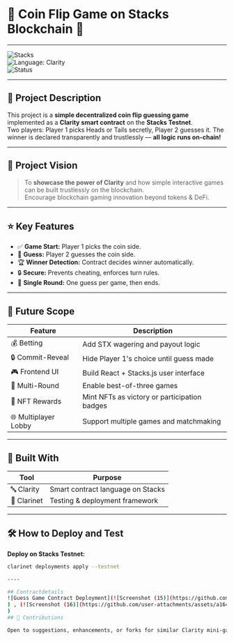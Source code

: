 # 🎲 **Coin Flip Game on Stacks Blockchain** 🎲

---

![Stacks](https://img.shields.io/badge/Stacks-Testnet-blue?style=for-the-badge&logo=stacks)  
![Language: Clarity](https://img.shields.io/badge/Language-Clarity-purple?style=for-the-badge)  
![Status](https://img.shields.io/badge/Status-Development-orange?style=for-the-badge)

---

## 📜 Project Description  
This project is a **simple decentralized coin flip guessing game** implemented as a **Clarity smart contract** on the **Stacks Testnet**.  
Two players: Player 1 picks Heads or Tails secretly, Player 2 guesses it. The winner is declared transparently and trustlessly — **all logic runs on-chain!**

---

## 🔭 Project Vision  
> To **showcase the power of Clarity** and how simple interactive games can be built trustlessly on the blockchain.  
> Encourage blockchain gaming innovation beyond tokens & DeFi.

---

## ⭐ Key Features

- ✅ **Game Start:** Player 1 picks the coin side.
- 🎯 **Guess:** Player 2 guesses the coin side.
- 🏆 **Winner Detection:** Contract decides winner automatically.
- 🔒 **Secure:** Prevents cheating, enforces turn rules.
- 🔁 **Single Round:** One guess per game, then ends.

---

## 🚀 Future Scope

| Feature              | Description                                  |
|----------------------|----------------------------------------------|
| 💰 Betting           | Add STX wagering and payout logic            |
| 🔒 Commit-Reveal     | Hide Player 1's choice until guess made      |
| 🎮 Frontend UI       | Build React + Stacks.js user interface       |
| 🔄 Multi-Round       | Enable best-of-three games                    |
| 🏅 NFT Rewards       | Mint NFTs as victory or participation badges |
| 🌐 Multiplayer Lobby | Support multiple games and matchmaking       |

---

## 🧱 Built With

| Tool        | Purpose                               |
|-------------|-------------------------------------|
| 🔤 Clarity  | Smart contract language on Stacks   |
| 🔧 Clarinet | Testing & deployment framework       |

---

## 🛠 How to Deploy and Test

**Deploy on Stacks Testnet:**  
```bash
clarinet deployments apply --testnet

----

## Contractdetails
![Guess Game Contract Deployment](![Screenshot (15)](https://github.com/user-attachments/assets/b81266c1-0714-4c7e-a723-dec7dcfcd6b2)
) , (![Screenshot (16)](https://github.com/user-attachments/assets/a164c052-705d-4f0b-a4d4-32d9e0df2517)
)
## 🙌 Contributions

Open to suggestions, enhancements, or forks for similar Clarity mini-games!

